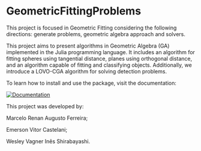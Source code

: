 # GeometricFittingProblems
This project is focused in Geometric Fitting considering the following directions: generate problems, geometric algebra approach and solvers.

This project aims to present algorithms in Geometric Algebra (GA) implemented in the Julia programming language. It includes an algorithm for fitting spheres using tangential distance, planes using orthogonal distance, and an algorithm capable of fitting and classifying objects. Additionally, we introduce a LOVO-CGA algorithm for solving detection problems.

To learn how to install and use the package, visit the documentation: 

[![Documentation](https://img.shields.io/badge/Documentation-Visit-blue)](https://marcelo-raf.github.io/GeometricFittingProblems/)

This project was developed by:

Marcelo Renan Augusto Ferreira;

Emerson Vitor Castelani;

Wesley Vagner Inês Shirabayashi.